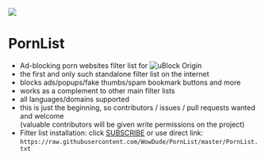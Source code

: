 ![](https://i.imgur.com/SIHjVBk.png)

# PornList

- Ad-blocking porn websites filter list for ![uBlock Origin](https://github.com/gorhill/uBlock)
- the first and only such standalone filter list on the internet
- blocks ads/popups/fake thumbs/spam bookmark buttons and more
- works as a complement to other main filter lists
- all languages/domains supported
- this is just the beginning, so contributors / issues / pull requests wanted and welcome  
(valuable contributors will be given write permissions on the project)  
- Filter list installation: click [SUBSCRIBE](https://subscribe.adblockplus.org/?location=https://raw.githubusercontent.com/WowDude/PornList/master/PornList.txt&title=PornList) or use direct link:  
`https://raw.githubusercontent.com/WowDude/PornList/master/PornList.txt`